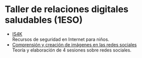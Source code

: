 # Taller de relaciones digitales saludables (1ESO)
- [IS4K](https://www.is4k.es/)\
Recursos de seguridad en Internet para niños.
- [Comprensión y creación de imágenes en las redes sociales](https://libros.uam.es/tfm/catalog/download/502/905/706?inline=1)\
Teoría y elaboración de 4 sesiones sobre redes sociales.
